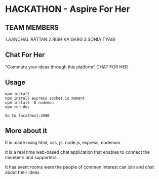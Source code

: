 # HACKATHON - Aspire For Her
## TEAM MEMBERS
1.AANCHAL RATTAN 
2.RISHIKA GARG
3.SONIA TYAGI



## Chat For Her
"Commute your ideas through this platform" CHAT FOR HER

## Usage
```
npm install
npm install express socket.io moment
npm install -D nodemon
npm run dev

Go to localhost:3000
```

## More  about it
It is made using html, css, js. node.js, express, nodemon

It is a real time web-based chat application that enables to connect the members and supporters.

It has event rooms were the people of common interest can join and chat about their ideas.



